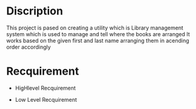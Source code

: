 # Discription

This project is pased on creating a utility which is Library management system which is used to manage and tell where the books are arranged 
It works based on the given first and last name arranging them in acending order accordingly

# Recquirement

* HigHlevel Recquirement




* Low Level Recquirement 